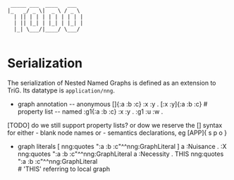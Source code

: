 ```
 _____ ___  ____   ___  
|_   _/ _ \|  _ \ / _ \ 
  | || | | | | | | | | |
  | || |_| | |_| | |_| |
  |_| \___/|____/ \___/ 
                        

```

# Serialization

The serialization of Nested Named Graphs is defined as an extension to TriG. Its datatype is `application/nng`.


- graph annotation
-- anonymous
   []{:a :b :c} :x :y .
   [:x :y]{:a :b :c}       # property list
-- named
   :g1{:a :b :c} :x :y .
   :g1 :u :w .

[TODO] do we still support property lists?
       or dow we reserve the [] syntax for either
       - blank node names
       or
       - semantics declarations, eg
         [APP]{ s p o }


- graph literals
[ nng:quotes ":a :b :c"^^nng:GraphLiteral ] a :Nuisance .
:X nng:quotes ":a :b :c"^^nng:GraphLiteral a :Necessity .
THIS nng:quotes ":a :b :c"^^nng:GraphLiteral  
                          # 'THIS' referring to local graph



	